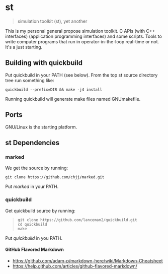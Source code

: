 st
==


> simulation toolkit (st), yet another

This is my personal general propose simulation toolkit.  C APIs (with C++
interfaces) (application programming interfaces) and some scripts.  Tools
to write computer programs that run in operator-in-the-loop real-time or
not.  It's a just starting.



## Building with quickbuild

Put quickbuild in your PATH (see below).
From the top st source directory tree run something like:

```quickbuild --prefix=DIR && make -j4 install```

Running quickbuild will generate make files named GNUmakefile.



Ports
-----

GNU/Linux is the starting platform.



st Dependencies
----------------

### marked

We get the source by running:

```git clone https://github.com/chjj/marked.git```

Put *marked* in your PATH.


### quickbuild

Get quickbuild source by running:

  >```
  >git clone https://github.com/lanceman2/quickbuild.git
  >cd quickbuild
  >make
  >```

Put *quickbuild* in you PATH.



#### GitHub Flavored Markdown

+ https://github.com/adam-p/markdown-here/wiki/Markdown-Cheatsheet
+ https://help.github.com/articles/github-flavored-markdown/

